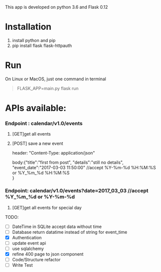 This app is developed on python 3.6 and Flask 0.12

Installation
============
1. install python and pip 
2. pip install flask flask-httpauth

Run
=========
On Linux or MacOS, just one command in terminal
>FLASK_APP=main.py flask run

APIs available:
=======
### Endpoint : calendar/v1.0/events 
 1. [GET]get all events
 2. [POST] save a new event 
    
    header: "Content-Type: application/json"
    
    body:{"title":"first from post",
            "details":"still no details",
            "event_date":"2017-03-03 11:50:00" //accept %Y-%m-%d %H:%M:%S  or %Y_%m_%d %H:%M:%S  
        }
    
 
### Endpoint: calendar/v1.0/events?date=2017_03_03    //accept %Y_%m_%d or %Y-%m-%d
 1. [GET]get all events for special day


TODO:
- [ ] DateTime in SQLite accept data without time 
- [ ] Database return datatime instead of string for event_time 
- [x] Authentication 
- [ ] update event api
- [ ] use sqlalchemy 
- [x] refine 400 page to json component
- [ ] Code/Structure refactor
- [ ] Write Test